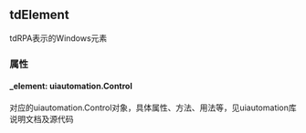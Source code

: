 ## tdElement
tdRPA表示的Windows元素



### 属性

#### _element: uiautomation.Control
对应的uiautomation.Control对象，具体属性、方法、用法等，见uiautomation库说明文档及源代码